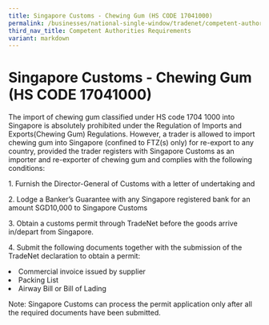 ```yaml
---
title: Singapore Customs - Chewing Gum (HS CODE 17041000)
permalink: /businesses/national-single-window/tradenet/competent-authorities-requirements/chewing-gum/
third_nav_title: Competent Authorities Requirements
variant: markdown
---
```

# Singapore Customs - Chewing Gum (HS CODE 17041000)

The import of chewing gum classified under HS code 1704 1000 into Singapore is absolutely prohibited under the Regulation of Imports and Exports(Chewing Gum) Regulations. However, a trader is allowed to import chewing gum into Singapore (confined to FTZ(s) only) for re-export to any country, provided the trader registers with Singapore Customs as an importer and re-exporter of chewing gum and complies with the following conditions:

<p>1.  Furnish the Director-General of Customs with a letter of undertaking and</p>
<p>2.  Lodge a Banker’s Guarantee with any Singapore registered bank for an amount SGD10,000 to Singapore Customs</p>
<p>3.  Obtain a customs permit through TradeNet before the goods arrive in/depart from Singapore.</p>
<p>4.  Submit the following documents together with the submission of the TradeNet declaration to obtain a permit:</p><li>Commercial invoice issued by supplier</li>
<li>Packing List</li>
<li>Airway Bill or Bill of Lading</li>

Note: Singapore Customs can process the permit application only after all the required documents have been submitted.